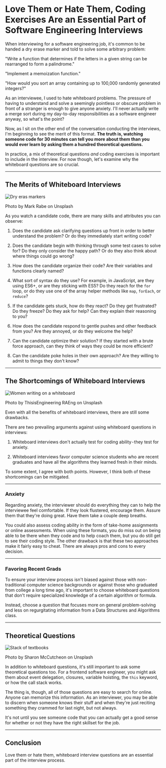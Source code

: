 # Love Them or Hate Them, Coding Exercises Are an Essential Part of Software Engineering Interviews

When interviewing for a software engineering job, it's common to be handed a dry erase marker and told to solve some arbitrary problem:

"Write a function that determines if the letters in a given string can be rearranged to form a palindrome."

"Implement a memoization function."

"How would you sort an array containing up to 100,000 randomly generated integers?"

As an interviewee, I used to hate whiteboard problems. The pressure of having to understand and solve a seemingly pointless or obscure problem in front of a stranger is enough to give anyone anxiety. I'll never actually write a merge sort during my day-to-day responsibilities as a software engineer anyway, so what's the point?

Now, as I sit on the other end of the conversation conducting the interviews, I'm beginning to see the merit of this format. **The truth is, watching someone code for 30 minutes can tell you more about them than you would ever learn by asking them a hundred theoretical questions.**

In practice, a mix of theoretical questions *and* coding exercises is important to include in the interview. For now though, let's examine why the whiteboard questions are so crucial.

---

## The Merits of Whiteboard Interviews

![Dry eras markers](https://dev-to-uploads.s3.amazonaws.com/i/lr83ltbzqr0w1sy23tmo.jpeg)
<figcaption>Photo by Mark Rabe on Unsplash</figcaption>

As you watch a candidate code, there are many skills and attributes you can observe:

1. Does the candidate ask clarifying questions up front in order to better understand the problem? Or do they immediately start writing code?

2. Does the candidate begin with thinking through some test cases to solve for? Do they only consider the happy path? Or do they also think about where things could go wrong?

3. How does the candidate organize their code? Are their variables and functions clearly named?

4. What sort of syntax do they use? For example, in JavaScript, are they using ES6+, or are they sticking with ES5? Do they reach for the `for` loop, or do they use one of the array helper methods like `map`, `forEach`, or `reduce`?

5. If the candidate gets stuck, how do they react? Do they get frustrated? Do they freeze? Do they ask for help? Can they explain their reasoning to you?

6. How does the candidate respond to gentle pushes and other feedback from you? Are they annoyed, or do they welcome the help?

7. Can the candidate optimize their solution? If they started with a brute force approach, can they think of ways they could be more efficient?

8. Can the candidate poke holes in their own approach? Are they willing to admit to things they don't know?

---

## The Shortcomings of Whiteboard Interviews

![Women writing on a whiteboard](https://dev-to-uploads.s3.amazonaws.com/i/ej5iayty3yooai6ph7nz.jpeg)
<figcaption>Photo by ThisisEngineering RAEng on Unsplash</figcaption>

Even with all the benefits of whiteboard interviews, there are still some drawbacks.

There are two prevailing arguments against using whiteboard questions in interviews:

1. Whiteboard interviews don't actually test for coding ability - they test for anxiety.

2. Whiteboard interviews favor computer science students who are recent graduates and have all the algorithms they learned fresh in their minds.

To some extent, I agree with both points. However, I think both of these shortcomings can be mitigated.

---

### Anxiety

Regarding anxiety, the interviewer should do everything they can to help the interviewee feel comfortable. If they look flustered, encourage them. Assure them that they're doing great. Have them take a couple deep breaths.

You could also assess coding ability in the form of take-home assignments or online assessments. When using these formats, you do miss out on being able to be there when they code and to help coach them, but you do still get to see their coding style. The other drawback is that these two approaches make it fairly easy to cheat. There are always pros and cons to every decision.

---

### Favoring Recent Grads

To ensure your interview process isn't biased against those with non-traditional computer science backgrounds or against those who graduated from college a long time ago, it's important to choose whiteboard questions that don't require specialized knowledge of a certain algorithm or formula.

Instead, choose a question that focuses more on general problem-solving and less on regurgitating information from a Data Structures and Algorithms class.

---

## Theoretical Questions

![Stack of textbooks](https://dev-to-uploads.s3.amazonaws.com/i/fss17823zfsigr1isol8.jpeg)
<figcaption>Photo by Sharon McCutcheon on Unsplash</figcaption>

In addition to whiteboard questions, it's still important to ask some theoretical questions too. For a frontend software engineer, you might ask them about event delegation, closures, variable hoisting, the `this` keyword, or how the call stack works.

The thing is, though, all of those questions are easy to search for online. Anyone can memorize this information. As an interviewer, you may be able to discern when someone knows their stuff and when they're just reciting something they crammed for last night, but not always.

It's not until you see someone code that you can actually get a good sense for whether or not they have the right skillset for the job.

---

## Conclusion

Love them or hate them, whiteboard interview questions are an essential part of the interview process.

